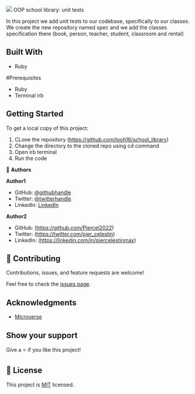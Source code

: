 ![](https://img.shields.io/badge/Microverse-blueviolet)
OOP school library: unit tests

In this project we add unit tests to our codebase, specifically to our classes. We create the new repository named spec and we add the classes specification there (book, person, teacher, student, classroom and rental)

## Built With

- Ruby

#Prerequisites
- Ruby
- Terminal irb

## Getting Started

To get a local copy of this project:
1. CLone the repository (https://github.com/looh16/school_library)
2. Change the directory to the cloned repo using cd command
3. Open irb terminal
4. Run the code


👤 **Authors**

**Author1**
- GitHub: [@githubhandle](https://github.com/looh16)
- Twitter: [@twitterhandle](https://twitter.com/custodiolanga1)
- LinkedIn: [LinkedIn](https://www.linkedin.com/in/custodio-serafim)

**Author2**

- GitHub: (https://github.com/Piercel2022)
- Twitter: (https://twitter.com/pier_celestin)
- LinkedIn: (https://linkedin.com/in/piercelestinmax)

## 🤝 Contributing

Contributions, issues, and feature requests are welcome!

Feel free to check the [issues page](https://github.com/looh16/school_library/issues).


## Acknowledgments

- [Microverse](https://www.microverse.org/)


## Show your support

Give a ⭐️ if you like this project!


## 📝 License

This project is [MIT](./MIT.md) licensed.
